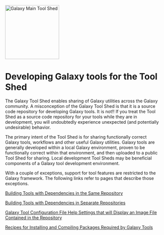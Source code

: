 <div class='center'> <a href='http://toolshed.g2.bx.psu.edu'><img src='/Images/Logos/ToolShed.jpg' alt='Galaxy Main Tool Shed' height="174" /></a> </div>

# Developing Galaxy tools for the Tool Shed

The Galaxy Tool Shed enables sharing of Galaxy utilities across the Galaxy community.  A misconception of the Galaxy Tool Shed is that it is a source code repository for developing Galaxy tools.  It is not!!  If you treat the Tool Shed as a source code repository for your tools while they are in development, you will undoubtedly experience unexpected  (and potentially undesirable) behavior.

The primary intent of the Tool Shed is for sharing functionally correct Galaxy tools, workflows and other useful Galaxy utilities.  Galaxy tools are generally developed within a local Galaxy environment, proven to be functionally correct within that environment, and then uploaded to a public Tool Shed for sharing.  Local development Tool Sheds may be beneficial components of a Galaxy tool development environment.

With a couple of exceptions, support for tool features are restricted to the Galaxy framework.  The following links refer to pages that describe those exceptions.

[Building Tools with Dependencies in the Same Repository](../ToolsWithDependenciesInSameRepository)

[Building Tools with Dependencies in Separate Repositories](../ToolsWithDependenciesInSeparateRepositories)

[Galaxy Tool Configuration File Help Settings that will Display an Image File Contained in the Repository](../DefiningImagesInToolConfigs)

[Recipes for Installing and Compiling Packages Required by Galaxy Tools](../ToolDependencyRecipes)
